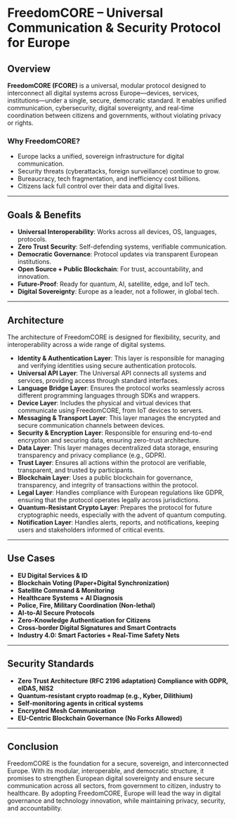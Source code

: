 # FreedomCORE – Universal Communication & Security Protocol for Europe

## Overview

**FreedomCORE (FCORE)** is a universal, modular protocol designed to interconnect all digital systems across Europe—devices, services, institutions—under a single, secure, democratic standard. It enables unified communication, cybersecurity, digital sovereignty, and real-time coordination between citizens and governments, without violating privacy or rights.

### Why FreedomCORE?
- Europe lacks a unified, sovereign infrastructure for digital communication.
- Security threats (cyberattacks, foreign surveillance) continue to grow.
- Bureaucracy, tech fragmentation, and inefficiency cost billions.
- Citizens lack full control over their data and digital lives.

---

## Goals & Benefits

- **Universal Interoperability**: Works across all devices, OS, languages, protocols.
- **Zero Trust Security**: Self-defending systems, verifiable communication.
- **Democratic Governance**: Protocol updates via transparent European institutions.
- **Open Source + Public Blockchain**: For trust, accountability, and innovation.
- **Future-Proof**: Ready for quantum, AI, satellite, edge, and IoT tech.
- **Digital Sovereignty**: Europe as a leader, not a follower, in global tech.

---

## Architecture

The architecture of FreedomCORE is designed for flexibility, security, and interoperability across a wide range of digital systems.

- **Identity & Authentication Layer**: This layer is responsible for managing and verifying identities using secure authentication protocols.
- **Universal API Layer**: The Universal API connects all systems and services, providing access through standard interfaces.
- **Language Bridge Layer**: Ensures the protocol works seamlessly across different programming languages through SDKs and wrappers.
- **Device Layer**: Includes the physical and virtual devices that communicate using FreedomCORE, from IoT devices to servers.
- **Messaging & Transport Layer**: This layer manages the encrypted and secure communication channels between devices.
- **Security & Encryption Layer**: Responsible for ensuring end-to-end encryption and securing data, ensuring zero-trust architecture.
- **Data Layer**: This layer manages decentralized data storage, ensuring transparency and privacy compliance (e.g., GDPR).
- **Trust Layer**: Ensures all actions within the protocol are verifiable, transparent, and trusted by participants.
- **Blockchain Layer**: Uses a public blockchain for governance, transparency, and integrity of transactions within the protocol.
- **Legal Layer**: Handles compliance with European regulations like GDPR, ensuring that the protocol operates legally across jurisdictions.
- **Quantum-Resistant Crypto Layer**: Prepares the protocol for future cryptographic needs, especially with the advent of quantum computing.
- **Notification Layer**: Handles alerts, reports, and notifications, keeping users and stakeholders informed of critical events.

---

## Use Cases

- **EU Digital Services & ID**
- **Blockchain Voting (Paper+Digital Synchronization)**
- **Satellite Command & Monitoring**
- **Healthcare Systems + AI Diagnosis**
- **Police, Fire, Military Coordination (Non-lethal)**
- **AI-to-AI Secure Protocols**
- **Zero-Knowledge Authentication for Citizens**
- **Cross-border Digital Signatures and Smart Contracts**
- **Industry 4.0: Smart Factories + Real-Time Safety Nets**

---

## Security Standards

- **Zero Trust Architecture (RFC 2196 adaptation) Compliance with GDPR, eIDAS, NIS2**
- **Quantum-resistant crypto roadmap (e.g., Kyber, Dilithium)**
- **Self-monitoring agents in critical systems**
- **Encrypted Mesh Communication**
- **EU-Centric Blockchain Governance (No Forks Allowed)**

---

## Conclusion

FreedomCORE is the foundation for a secure, sovereign, and interconnected Europe. With its modular, interoperable, and democratic structure, it promises to strengthen European digital sovereignty and ensure secure communication across all sectors, from government to citizen, industry to healthcare. By adopting FreedomCORE, Europe will lead the way in digital governance and technology innovation, while maintaining privacy, security, and accountability.
